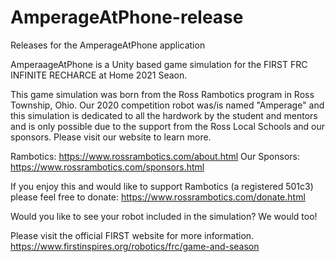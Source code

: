 # AmperageAtPhone-release
Releases for the AmperageAtPhone application

AmperaageAtPhone is a Unity based game simulation for the FIRST FRC INFINITE RECHARCE at Home 2021 Seaon.

This game simulation was born from the Ross Rambotics program in Ross Township, Ohio.  Our 2020 competition robot was/is named "Amperage" and this simulation is dedicated to all the hardwork by the student and mentors and is only possible due to the support from the Ross Local Schools and our sponsors.  Please visit our website to learn more.

Rambotics: https://www.rossrambotics.com/about.html
Our Sponsors: https://www.rossrambotics.com/sponsors.html

If you enjoy this and would like to support Rambotics (a registered 501c3) please feel free to donate:
https://www.rossrambotics.com/donate.html

Would you like to see your robot included in the simulation?  We would too! 


Please visit the official FIRST website for more information.  
https://www.firstinspires.org/robotics/frc/game-and-season

